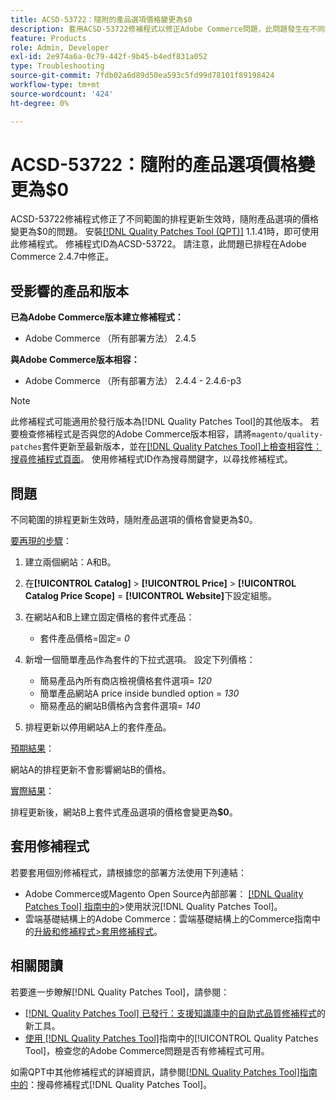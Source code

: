 ```yaml
---
title: ACSD-53722：隨附的產品選項價格變更為$0
description: 套用ACSD-53722修補程式以修正Adobe Commerce問題，此問題發生在不同範圍的排程更新生效時，隨附產品選項的價格會變更為$0。
feature: Products
role: Admin, Developer
exl-id: 2e974a6a-0c79-442f-9b45-b4edf831a052
type: Troubleshooting
source-git-commit: 7fdb02a6d89d50ea593c5fd99d78101f89198424
workflow-type: tm+mt
source-wordcount: '424'
ht-degree: 0%

---
```


# ACSD-53722：隨附的產品選項價格變更為$0

ACSD-53722修補程式修正了不同範圍的排程更新生效時，隨附產品選項的價格變更為$0的問題。 安裝[[!DNL Quality Patches Tool (QPT)]](https://experienceleague.adobe.com/zh-hant/docs/commerce-operations/tools/quality-patches-tool/quality-patches-tool-to-self-serve-quality-patches) 1.1.41時，即可使用此修補程式。 修補程式ID為ACSD-53722。 請注意，此問題已排程在Adobe Commerce 2.4.7中修正。

## 受影響的產品和版本

**已為Adobe Commerce版本建立修補程式：**

* Adobe Commerce （所有部署方法） 2.4.5

**與Adobe Commerce版本相容：**

* Adobe Commerce （所有部署方法） 2.4.4 - 2.4.6-p3

>[!NOTE]
>
>此修補程式可能適用於發行版本為[!DNL Quality Patches Tool]的其他版本。 若要檢查修補程式是否與您的Adobe Commerce版本相容，請將`magento/quality-patches`套件更新至最新版本，並在[[!DNL Quality Patches Tool]上檢查相容性：搜尋修補程式頁面](https://experienceleague.adobe.com/tools/commerce-quality-patches/index.html?lang=zh-Hant)。 使用修補程式ID作為搜尋關鍵字，以尋找修補程式。

## 問題

不同範圍的排程更新生效時，隨附產品選項的價格會變更為$0。

<u>要再現的步驟</u>：

1. 建立兩個網站：A和B。
1. 在&#x200B;**[!UICONTROL Catalog]** > **[!UICONTROL Price]** > **[!UICONTROL Catalog Price Scope]** = **[!UICONTROL Website]**&#x200B;下設定組態。
1. 在網站A和B上建立固定價格的套件式產品：

   * 套件產品價格=固定= *0*

1. 新增一個簡單產品作為套件的下拉式選項。 設定下列價格：

   * 簡易產品內所有商店檢視價格套件選項= *120*
   * 簡單產品網站A price inside bundled option = *130*
   * 簡易產品的網站B價格內含套件選項= *140*

1. 排程更新以停用網站A上的套件產品。

<u>預期結果</u>：

網站A的排程更新不會影響網站B的價格。

<u>實際結果</u>：

排程更新後，網站B上套件式產品選項的價格會變更為&#x200B;**$0**。

## 套用修補程式

若要套用個別修補程式，請根據您的部署方法使用下列連結：

* Adobe Commerce或Magento Open Source內部部署： [[!DNL Quality Patches Tool] 指南中的](/help/tools/quality-patches-tool/usage.md)>使用狀況[!DNL Quality Patches Tool]。
* 雲端基礎結構上的Adobe Commerce：雲端基礎結構上的Commerce指南中的[升級和修補程式>套用修補程式](https://experienceleague.adobe.com/docs/commerce-cloud-service/user-guide/develop/upgrade/apply-patches.html?lang=zh-Hant)。

## 相關閱讀

若要進一步瞭解[!DNL Quality Patches Tool]，請參閱：

* [[!DNL Quality Patches Tool] 已發行：支援知識庫中的自助式品質修補程式](https://experienceleague.adobe.com/zh-hant/docs/commerce-operations/tools/quality-patches-tool/quality-patches-tool-to-self-serve-quality-patches)的新工具。
* [使用 [!DNL Quality Patches Tool]](/help/tools/quality-patches-tool/patches-available-in-qpt/check-patch-for-magento-issue-with-magento-quality-patches.md)指南中的[!UICONTROL Quality Patches Tool]，檢查您的Adobe Commerce問題是否有修補程式可用。


如需QPT中其他修補程式的詳細資訊，請參閱[[!DNL Quality Patches Tool]指南中的](https://experienceleague.adobe.com/tools/commerce-quality-patches/index.html?lang=zh-Hant)：搜尋修補程式[!DNL Quality Patches Tool]。
